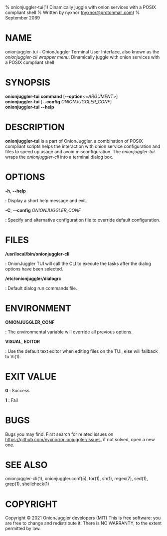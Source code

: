 % onionjuggler-tui(1) Dinamically juggle with onion services with a POSIX compliant shell
% Written by nyxnor (nyxnor@protonmail.com)
% September 2069

# NAME

onionjuggler-tui - OnionJuggler Terminal User Interface, also known as the *onionjuggler-cli wrapper menu*. Dinamically juggle with onion services with a POSIX compliant shell


# SYNOPSIS

**onionjuggler-tui** **command** [**--option**<=*ARGUMENT*>]\
**onionjuggler-tui** [**--config** *ONIONJUGGLER_CONF*]\
**onionjuggler-tui** **--help**

# DESCRIPTION

**onionjuggler-tui** is a part of OnionJuggler, a combination of POSIX compliant scripts helps the interaction with onion service configuration and files to speed up usage and avoid misconfiguration. The *onionjuggler-tui* wraps the *onionjuggler-cli* into a terminal dialog box.


# OPTIONS

**-h**, **--help**

: Display a short help message and exit.

**-C**, **--config** *ONIONJUGGLER_CONF*

: Specify and alternative configuration file to override default configuration.


# FILES

**/usr/local/bin/onionjuggler-cli**

: OnionJuggler TUI will call the CLI to execute the tasks after the dialog options have been selected.

**/etc/onionjuggler/dialogrc**

: Default dialog run commands file.


# ENVIRONMENT

**ONIONJUGGLER_CONF**

: The environmental variable will override all previous options.

**VISUAL**, **EDITOR**

: Use the default text editor when editing files on the TUI, else will fallback to Vi(1).

# EXIT VALUE

**0**
: Success

**1**
: Fail


# BUGS

Bugs you may find. First search for related issues on https://github.com/nyxnor/onionjuggler/issues, if not solved, open a new one.


# SEE ALSO

onionjuggler-cli(1), onionjuggler.conf(5), tor(1), sh(1), regex(7), sed(1), grep(1), shellcheck(1)


# COPYRIGHT

Copyright  ©  2021  OnionJuggler developers (MIT)
This is free software: you are free to change and redistribute it.  There is NO WARRANTY, to the extent permitted by law.
